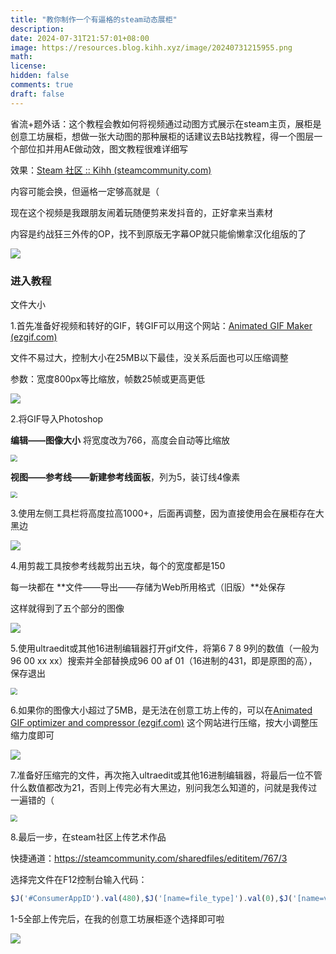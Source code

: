 ```yaml
---
title: "教你制作一个有逼格的steam动态展柜"
description: 
date: 2024-07-31T21:57:01+08:00
image: https://resources.blog.kihh.xyz/image/20240731215955.png
math: 
license: 
hidden: false
comments: true
draft: false
---
```


省流+题外话：这个教程会教如何将视频通过动图方式展示在steam主页，展柜是创意工坊展柜，想做一张大动图的那种展柜的话建议去B站找教程，得一个图层一个部位扣并用AE做动效，图文教程很难详细写

效果：[Steam 社区 :: Kihh (steamcommunity.com)](https://steamcommunity.com/id/Kihhh/)

内容可能会换，但逼格一定够高就是（

现在这个视频是我跟朋友闹着玩随便剪来发抖音的，正好拿来当素材

内容是约战狂三外传的OP，找不到原版无字幕OP就只能偷懒拿汉化组版的了

![](https://resources.blog.kihh.xyz/image/20240731215955.png)

### 进入教程

文件大小

1.首先准备好视频和转好的GIF，转GIF可以用这个网站：[Animated GIF Maker (ezgif.com)](https://ezgif.com/maker)

文件不易过大，控制大小在25MB以下最佳，没关系后面也可以压缩调整

参数：宽度800px等比缩放，帧数25帧或更高更低

![](https://resources.blog.kihh.xyz/image/20240731221050.png)

2.将GIF导入Photoshop

**编辑——图像大小** 将宽度改为766，高度会自动等比缩放

<img src="https://resources.blog.kihh.xyz/image/20240731230147.png" style="zoom:67%;" />

**视图——参考线——新建参考线面板**，列为5，装订线4像素

<img src="https://resources.blog.kihh.xyz/image/20240731230322.png" style="zoom:67%;" />

3.使用左侧工具栏将高度拉高1000+，后面再调整，因为直接使用会在展柜存在大黑边

![](https://resources.blog.kihh.xyz/image/20240731230516.png)

4.用剪裁工具按参考线裁剪出五块，每个的宽度都是150

每一块都在 **文件——导出——存储为Web所用格式（旧版）**处保存

这样就得到了五个部分的图像

![](https://resources.blog.kihh.xyz/image/20240731230917.png)

5.使用ultraedit或其他16进制编辑器打开gif文件，将第6 7 8 9列的数值（一般为96 00 xx xx）搜索并全部替换成96 00 af 01（16进制的431，即是原图的高），保存退出

<img src="https://resources.blog.kihh.xyz/image/20240731232029.png" style="zoom:67%;" />

6.如果你的图像大小超过了5MB，是无法在创意工坊上传的，可以在[Animated GIF optimizer and compressor (ezgif.com)](https://ezgif.com/optimize) 这个网站进行压缩，按大小调整压缩力度即可

![](https://resources.blog.kihh.xyz/image/20240731231817.png)

7.准备好压缩完的文件，再次拖入ultraedit或其他16进制编辑器，将最后一位不管什么数值都改为21，否则上传完必有大黑边，别问我怎么知道的，问就是我传过一遍错的（

<img src="https://resources.blog.kihh.xyz/image/20240731232401.png" style="zoom: 67%;" />

8.最后一步，在steam社区上传艺术作品

快捷通道：https://steamcommunity.com/sharedfiles/edititem/767/3

选择完文件在F12控制台输入代码：

```javascript
$J('#ConsumerAppID').val(480),$J('[name=file_type]').val(0),$J('[name=visibility]').val(0);
```

1-5全部上传完后，在我的创意工坊展柜逐个选择即可啦

![](https://resources.blog.kihh.xyz/image/20240731232841.png)
